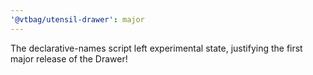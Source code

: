 ```yaml
---
'@vtbag/utensil-drawer': major
---
```


The declarative-names script left experimental state, justifying the first major release of the Drawer!
